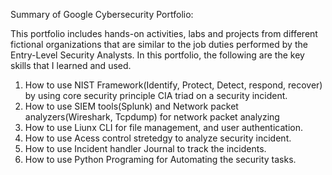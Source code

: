 Summary of Google Cybersecurity Portfolio:
  
This portfolio includes hands-on activities, labs and projects from different fictional organizations that are similar to the job duties performed by the Entry-Level Security Analysts. In this portfolio, the following are the key skills that I learned and used.

 1) How to use NIST Framework(Identify, Protect, Detect, respond, recover) by using core security principle CIA triad on a security incident.
 2) How to use SIEM tools(Splunk) and Network packet analyzers(Wireshark, Tcpdump) for network packet analyzing
 3) How to use Liunx CLI for file management, and user authentication.
 4) How to use Acess control stretedgy to analyze security incident.
 5) How to use Incident handler Journal to track the incidents.
 6) How to use Python Programing for Automating the security tasks. 

